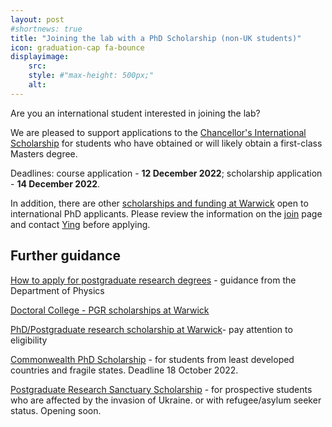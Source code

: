 ```yaml
---
layout: post
#shortnews: true
title: "Joining the lab with a PhD Scholarship (non-UK students)"
icon: graduation-cap fa-bounce
displayimage: 
    src: 
    style: #"max-height: 500px;"
    alt: 
---
```


Are you an international student interested in joining the lab?

We are pleased to support applications to the [Chancellor's International Scholarship](https://warwick.ac.uk/services/dc/schols_fund/scholarships_and_funding/cis ) for students who have obtained or will likely obtain a first-class Masters degree. 

Deadlines: course application - **12 December 2022**; scholarship application - **14 December 2022**.

In addition, there are other [scholarships and funding at Warwick](https://warwick.ac.uk/services/dc/schols_fund/scholarships_and_funding/) open to international PhD applicants. Please review the information on the [join](join) page and contact [Ying](mailto:w.YING.chow@warwick.ac.uk) before applying. 


## Further guidance

[How to apply for postgraduate research degrees](https://warwick.ac.uk/fac/sci/physics/admissions/postgraduate/resourcesforapplicants/) - guidance from the Department of Physics

[Doctoral College - PGR scholarships at Warwick](https://warwick.ac.uk/services/dc/schols_fund/scholarships_and_funding/)

[PhD/Postgraduate research scholarship at Warwick](https://warwick.ac.uk/study/scholarships-and-bursaries/postgraduate-research-scholarships/)- pay attention to eligibility

[Commonwealth PhD Scholarship](https://cscuk.fcdo.gov.uk/scholarships/commonwealth-phd-scholarships-for-least-developed-countries-and-fragile-states/) - for students from least developed countries and fragile states. Deadline 18 October 2022.

[Postgraduate Research Sanctuary Scholarship](https://warwick.ac.uk/services/dc/schols_fund/scholarships_and_funding/sanctuary/) - for prospective students who are affected by the invasion of Ukraine.
or with refugee/asylum seeker status. Opening soon.
